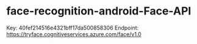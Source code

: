 # face-recognition-android-Face-API
Key: 40fef214516e4321bff17da500858306
Endpoint: https://tryface.cognitiveservices.azure.com/face/v1.0
